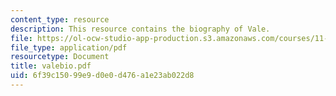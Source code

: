 ```yaml
---
content_type: resource
description: This resource contains the biography of Vale.
file: https://ol-ocw-studio-app-production.s3.amazonaws.com/courses/11-941-disaster-vulnerability-and-resilience-spring-2005/6f39c15099e9d0e0d476a1e23ab022d8_valebio.pdf
file_type: application/pdf
resourcetype: Document
title: valebio.pdf
uid: 6f39c150-99e9-d0e0-d476-a1e23ab022d8
---
```

